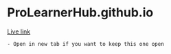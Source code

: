 # ProLearnerHub.github.io
[Live link](https://prolearnerhub.github.io)

	- Open in new tab if you want to keep this one open

